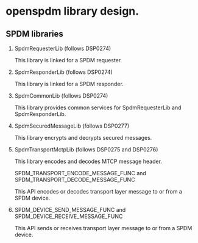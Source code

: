 # openspdm library design. 

## SPDM libraries

1) SpdmRequesterLib (follows DSP0274)

   This library is linked for a SPDM requester.

2) SpdmResponderLib (follows DSP0274)

   This library is linked for a SPDM responder.

3) SpdmCommonLib (follows DSP0274)

   This library provides common services for SpdmRequesterLib and SpdmResponderLib.

4) SpdmSecuredMessageLib (follows DSP0277)

   This library encrypts and decrypts secured messages.

5) SpdmTransportMctpLib (follows DSP0275 and DSP0276)

   This library encodes and decodes MTCP message header.

   SPDM_TRANSPORT_ENCODE_MESSAGE_FUNC and SPDM_TRANSPORT_DECODE_MESSAGE_FUNC

   This API encodes or decodes transport layer message to or from a SPDM device.

6) SPDM_DEVICE_SEND_MESSAGE_FUNC and SPDM_DEVICE_RECEIVE_MESSAGE_FUNC

   This API sends or receives transport layer message to or from a SPDM device.

